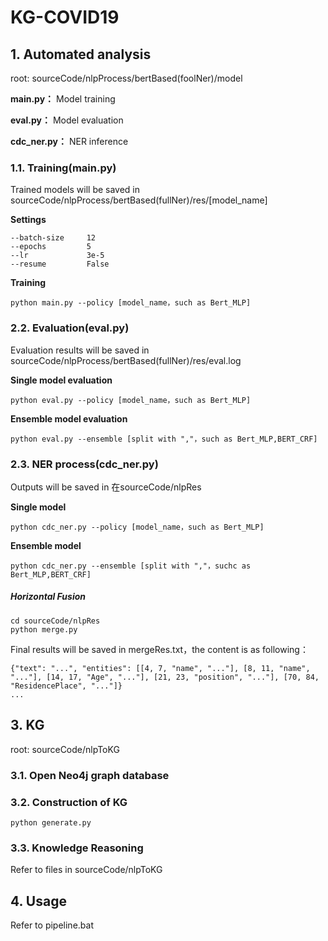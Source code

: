 # KG-COVID19

## 1. Automated analysis

root: sourceCode/nlpProcess/bertBased(foolNer)/model

**main.py：** Model training

**eval.py：** Model evaluation

**cdc_ner.py：** NER inference

### 1.1. Training(main.py)

Trained models will be saved in sourceCode/nlpProcess/bertBased(fullNer)/res/[model_name]

**Settings**

```
--batch-size     12
--epochs         5
--lr             3e-5
--resume         False
```

**Training**

```
python main.py --policy [model_name，such as Bert_MLP]
```

### 2.2. Evaluation(eval.py)

Evaluation results will be saved in sourceCode/nlpProcess/bertBased(fullNer)/res/eval.log

**Single model evaluation**

```
python eval.py --policy [model_name，such as Bert_MLP]
```

**Ensemble model evaluation**

```
python eval.py --ensemble [split with ","，such as Bert_MLP,BERT_CRF]
```

### 2.3. NER process(cdc_ner.py)

Outputs will be saved in 在sourceCode/nlpRes

**Single model**

```
python cdc_ner.py --policy [model_name，such as Bert_MLP]
```

**Ensemble model**

```
python cdc_ner.py --ensemble [split with ","，suchc as Bert_MLP,BERT_CRF]
```

##### Horizontal Fusion

```
cd sourceCode/nlpRes
python merge.py
```

Final results will be saved in mergeRes.txt，the content is as following：

```
{"text": "...", "entities": [[4, 7, "name", "..."], [8, 11, "name", "..."], [14, 17, "Age", "..."], [21, 23, "position", "..."], [70, 84, "ResidencePlace", "..."]}
...
```

## 3. KG

root: sourceCode/nlpToKG

### 3.1. Open Neo4j graph database

### 3.2. Construction of KG

```
python generate.py
```

### 3.3. Knowledge Reasoning

Refer to files in sourceCode/nlpToKG

## 4. Usage

Refer to pipeline.bat
